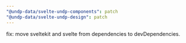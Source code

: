 ```yaml
---
"@undp-data/svelte-undp-components": patch
"@undp-data/svelte-undp-design": patch
---
```


fix: move sveltekit and svelte from dependencies to devDependencies.
